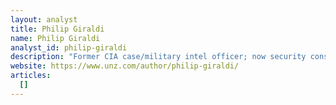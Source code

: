 ```yaml
---
layout: analyst
title: Philip Giraldi
name: Philip Giraldi
analyst_id: philip-giraldi
description: "Former CIA case/military intel officer; now security consultant and columnist; directs Council for the National Interest; anti-interventionist realism."
website: https://www.unz.com/author/philip-giraldi/
articles:
  []
---
```


